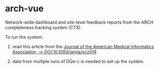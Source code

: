 # arch-vue
Network-wide dashboard and site-level feedback reports from the ARCH completeness tracking system (CTX).

To run the system: 

1) read this article from the [Journal of the American Medical Informatics Association --> DOI:10.1093/jamia/ocz014](http://dx.doi.org/10.1093/jamia/ocz014)

2) data from multiple runs of DQe-c is needed to set up the system.
